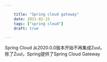 ```yaml
---

    title: "Spring cloud gateway"
    date: 2021-02-15
    tags: ["spring cloud"]
    draft: true

---
```

Spring Cloud 从2020.0.0版本开始不再集成Zuul。  
除了Zuul，Spring提供了Spring Cloud Gateway